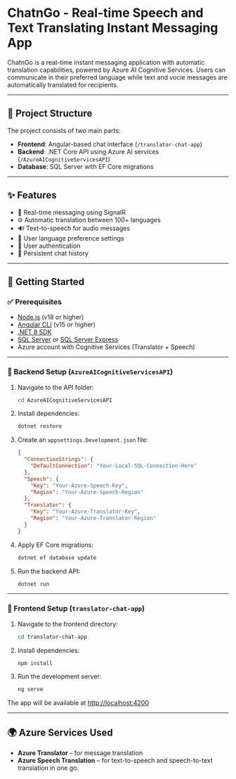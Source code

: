 # ChatnGo - Real-time Speech and Text Translating Instant Messaging App

ChatnGo is a real-time instant messaging application with automatic translation capabilities, powered by Azure AI Cognitive Services. Users can communicate in their preferred language while text and vocie messages are automatically translated for recipients. 

---

## 🧱 Project Structure

The project consists of two main parts:

- **Frontend**: Angular-based chat interface (`/translator-chat-app`)
- **Backend**: .NET Core API using Azure AI services (`/AzureAICognitiveServicesAPI`)
- **Database**: SQL Server with EF Core migrations

---

## ✨ Features

- 💬 Real-time messaging using SignalR
- 🌐 Automatic translation between 100+ languages
- 🔊 Text-to-speech for audio messages
- 👤 User language preference settings
- 🔐 User authentication
- 💾 Persistent chat history

---

## 🚀 Getting Started

### ✅ Prerequisites

- [Node.js](https://nodejs.org/) (v18 or higher)
- [Angular CLI](https://angular.io/cli) (v15 or higher)
- [.NET 8 SDK](https://dotnet.microsoft.com/download)
- [SQL Server](https://www.microsoft.com/sql-server/) or [SQL Server Express](https://www.microsoft.com/sql-server/sql-server-downloads)
- Azure account with Cognitive Services (Translator + Speech)

---

### 🔧 Backend Setup (`AzureAICognitiveServicesAPI`)

1. Navigate to the API folder:
   ```bash
   cd AzureAICognitiveServicesAPI
   ```

2. Install dependencies:
   ```bash
   dotnet restore
   ```

3. Create an `appsettings.Development.json` file:
   ```json
   {
     "ConnectionStrings": {
       "DefaultConnection": "Your-Local-SQL-Connection-Here"
     },
     "Speech": {
       "Key": "Your-Azure-Speech-Key",
       "Region": "Your-Azure-Speech-Region"
     },
     "Translator": {
       "Key": "Your-Azure-Translator-Key",
       "Region": "Your-Azure-Translator-Region"
     }
   }
   ```

4. Apply EF Core migrations:
   ```bash
   dotnet ef database update
   ```

5. Run the backend API:
   ```bash
   dotnet run
   ```

---

### 🎨 Frontend Setup (`translator-chat-app`)

1. Navigate to the frontend directory:
   ```bash
   cd translator-chat-app
   ```

2. Install dependencies:
   ```bash
   npm install
   ```

3. Run the development server:
   ```bash
   ng serve
   ```

The app will be available at [http://localhost:4200](http://localhost:4200)

---

## 🌍 Azure Services Used

- **Azure Translator** – for message translation
- **Azure Speech Translation** – for text-to-speech and speech-to-text translation in one go.